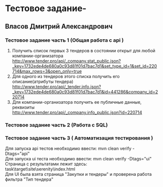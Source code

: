 # Тестовое задание- #
## Власов Дмитрий Александрович ##

### Тестовое задание часть 1 (Общая работа с api ) ###
1. Получить список первых 3 тендеров в состоянии открыт для любой компании-организатора <br/>
http://www.tender.pro/api/_company.stat_public.json?_key=1732ede4de680a0c93d81f01d7bac7d1&set_type_id=1&set_id=220714&max_rows=3&open_only=true
2. Для одного из тендеров этого списка получить его описание(атрибуты тендера) <br/>
http://www.tender.pro/api/_tender.info.json?_key=1732ede4de680a0c93d81f01d7bac7d1&id=441286&company_id=220714
3. Для компании-организатора получить ее публичные данные, реквизиты <br/>
http://www.tender.pro/api/_company.info_public.json?id=220714

### Тестовое задание часть 2 (Работа с SQL) ###

### Тестовое задание часть 3 ( Автоматизация тестирования ) ###
Для запуска api тестов необходимо ввести: mvn clean verify -Dtags="api"<br/>
Для запуска ui теста необходимо ввести: mvn clean verify -Dtags="ui" <br/>
Страница с результатами лежит здесь: <br/>
task\target\site\serenity\index.html<br/>
Для UI была взята страница "Закупки и тендеры" и проверена работа фильтра "Тип тендера"
